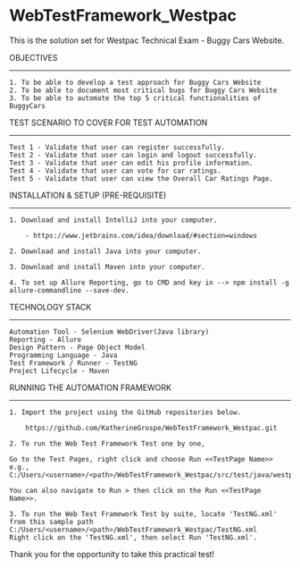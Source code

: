# WebTestFramework_Westpac
This is the solution set for Westpac Technical Exam - Buggy Cars Website.

OBJECTIVES
__________

	1. To be able to develop a test approach for Buggy Cars Website
	2. To be able to document most critical bugs for Buggy Cars Website
	3. To be able to automate the top 5 critical functionalities of BuggyCars

TEST SCENARIO TO COVER FOR TEST AUTOMATION
__________________________________________

	Test 1 - Validate that user can register successfully.
	Test 2 - Validate that user can login and logout successfully.
	Test 3 - Validate that user can edit his profile information.
	Test 4 - Validate that user can vote for car ratings.
	Test 5 - Validate that user can view the Overall Car Ratings Page.

INSTALLATION & SETUP (PRE-REQUISITE)
___________________________________

	1. Download and install IntelliJ into your computer.

		- https://www.jetbrains.com/idea/download/#section=windows

	2. Download and install Java into your computer.

	3. Download and install Maven into your computer.
	
	4. To set up Allure Reporting, go to CMD and key in --> npm install -g allure-commandline --save-dev.

TECHNOLOGY STACK
________________

	Automation Tool - Selenium WebDriver(Java library)
	Reporting - Allure
	Design Pattern - Page Object Model
	Programming Language - Java
	Test Framework / Runner - TestNG
	Project Lifecycle - Maven
	
RUNNING THE AUTOMATION FRAMEWORK
________________________________

	1. Import the project using the GitHub repositories below.

		https://github.com/KatherineGrospe/WebTestFramework_Westpac.git

	2. To run the Web Test Framework Test one by one,

	Go to the Test Pages, right click and choose Run <<TestPage Name>>
	e.g., C:/Users/<username>/<path>/WebTestFramework_Westpac/src/test/java/westpac/suite/tests/editProfileInformationTest.java

	You can also navigate to Run > then click on the Run <<TestPage Name>>.

	3. To run the Web Test Framework Test by suite, locate 'TestNG.xml' from this sample path C:/Users/<username>/<path>/WebTestFramework_Westpac/TestNG.xml
	Right click on the 'TestNG.xml', then select Run 'TestNG.xml'.


Thank you for the opportunity to take this practical test!





